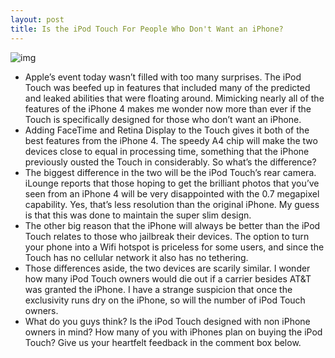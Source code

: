 ```yaml
---
layout: post
title: Is the iPod Touch For People Who Don't Want an iPhone?
---
```

![img](http://media.idownloadblog.com/wp-content/uploads/2010/09/10ipodtouch_hero_full.jpg)
* Apple’s event today wasn’t filled with too many surprises. The iPod Touch was beefed up in features that included many of the predicted and leaked abilities that were floating around. Mimicking nearly all of the features of the iPhone 4 makes me wonder now more than ever if the Touch is specifically designed for those who don’t want an iPhone.
* Adding FaceTime and Retina Display to the Touch gives it both of the best features from the iPhone 4. The speedy A4 chip will make the two devices close to equal in processing time, something that the iPhone previously ousted the Touch in considerably. So what’s the difference?
* The biggest difference in the two will be the iPod Touch’s rear camera. iLounge reports that those hoping to get the brilliant photos that you’ve seen from an iPhone 4 will be very disappointed with the 0.7 megapixel capability. Yes, that’s less resolution than the original iPhone. My guess is that this was done to maintain the super slim design.
* The other big reason that the iPhone will always be better than the iPod Touch relates to those who jailbreak their devices. The option to turn your phone into a Wifi hotspot is priceless for some users, and since the Touch has no cellular network it also has no tethering.
* Those differences aside, the two devices are scarily similar. I wonder how many iPod Touch owners would die out if a carrier besides AT&T was granted the iPhone. I have a strange suspicion that once the exclusivity runs dry on the iPhone, so will the number of iPod Touch owners.
* What do you guys think? Is the iPod Touch designed with non iPhone owners in mind? How many of you with iPhones plan on buying the iPod Touch? Give us your heartfelt feedback in the comment box below.

